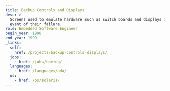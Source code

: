 ```yaml
---
title: Backup Controls and Displays
desc: >-
  Screens used to emulate hardware such as switch boards and displays in the
  event of their failure.
role: Embedded Software Engineer
begin_year: 1998
end_year: 1999
_links:
  self:
    href: /projects/backup-controls-displays/
  jobs:
    - href: /jobs/boeing/
  languages:
    - href: /languages/ada/
  os:
    - href: /os/solaris/
---
```

